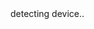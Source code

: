 <div id="text">detecting device..</div>

<script>
 /**
 * Determine the mobile operating system.
 * This function returns one of 'iOS', 'Android', 'Windows Phone', or 'unknown'.
 *
 * @returns {String}
 */
function getMobileOperatingSystem() {
  var userAgent = navigator.userAgent || navigator.vendor || window.opera;

      // Windows Phone must come first because its UA also contains "Android"
    if (/windows phone/i.test(userAgent)) {
        return "Windows Phone";
    }

    if (/android/i.test(userAgent)) {
        return "Android";
    }

    // iOS detection from: http://stackoverflow.com/a/9039885/177710
    if (/iPad|iPhone|iPod/.test(userAgent) && !window.MSStream) {
        return "iOS";
    }

    return "unknown";
}  

var platform = getMobileOperatingSystem()
if(platform == "Windows Phone") document.getElementById("text").innerHTML = "sorry, diet challenge app currently doesn't support windows phones"
if(platform == "Android") window.location = "https://play.google.com/store/apps/details?id=com.dietchallenge"
if(platform == "iOS") document.getElementById("text").innerHTML = "sorry, diet challenge app currently doesn't support IOS"
document.getElementById("text").innerHTML = 'page has been loaded successfully'
</script>
